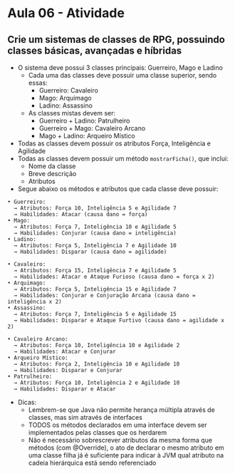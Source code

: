 # Aula 06 - Atividade

## Crie um sistemas de classes de RPG, possuindo classes básicas, avançadas e híbridas

- O sistema deve possui 3 classes principais: Guerreiro, Mago e Ladino
  - Cada uma das classes deve possuir uma classe superior, sendo essas:
    - Guerreiro: Cavaleiro
    - Mago: Arquimago
    - Ladino: Assassino
  - As classes mistas devem ser:
    - Guerreiro + Ladino: Patrulheiro
    - Guerreiro + Mago: Cavaleiro Arcano
    - Mago + Ladino: Arqueiro Místico
- Todas as classes devem possuir os atributos Força, Inteligência e Agilidade
- Todas as classes devem possuir um método `mostrarFicha()`, que inclui:
  - Nome da classe
  - Breve descrição
  - Atributos
- Segue abaixo os métodos e atributos que cada classe deve possuir:

```
• Guerreiro:
  → Atributos: Força 10, Inteligência 5 e Agilidade 7
  → Habilidades: Atacar (causa dano = força)
• Mago:
  → Atributos: Força 7, Inteligência 10 e Agilidade 5
  → Habilidades: Conjurar (causa dano = inteligência)
• Ladino:
  → Atributos: Força 5, Inteligência 7 e Agilidade 10
  → Habilidades: Disparar (causa dano = agilidade)

• Cavaleiro:
  → Atributos: Força 15, Inteligência 7 e Agilidade 5
  → Habilidades: Atacar e Ataque Furioso (causa dano = força x 2)
• Arquimago:
  → Atributos: Força 5, Inteligência 15 e Agilidade 7
  → Habilidades: Conjurar e Conjuração Arcana (causa dano = inteligência x 2)
• Assassino:
  → Atributos: Força 7, Inteligência 5 e Agilidade 15
  → Habilidades: Disparar e Ataque Furtivo (causa dano = agilidade x 2)

• Cavaleiro Arcano:
  → Atributos: Força 10, Inteligência 10 e Agilidade 2
  → Habilidades: Atacar e Conjurar
• Arqueiro Místico:
  → Atributos: Força 2, Inteligência 10 e Agilidade 10
  → Habilidades: Disparar e Conjurar
• Patrulheiro:
  → Atributos: Força 10, Inteligência 2 e Agilidade 10
  → Habilidades: Disparar e Atacar
```

- Dicas:
  - Lembrem-se que Java não permite herança múltipla através de classes, mas sim através de interfaces
  - TODOS os métodos declarados em uma interface devem ser implementados pelas classes que os herdarem
  - Não é necessário sobrescrever atributos da mesma forma que métodos (com @Override), o ato de declarar o mesmo atributo em uma classe filha já é suficiente para indicar à JVM qual atributo na cadeia hierárquica está sendo referenciado
